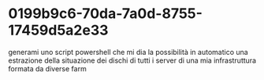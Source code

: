 # 0199b9c6-70da-7a0d-8755-17459d5a2e33
generami uno script powershell che mi dia la possibilità in automatico una estrazione della situazione dei dischi di tutti i server di una mia infrastruttura formata da diverse farm
